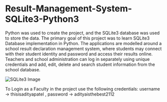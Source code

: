 # Result-Management-System-SQLite3-Python3
Python was used to create the project, and the SQLite3 database was used to store the data. The primary goal of this project was to learn SQLite3 Database implementation in Python. The applications are modelled around a school result declaration management system, where students may connect with their student identity and password and access their results online. Teachers and school administration can log in separately using unique credentials and add, edit, delete and search student information from the school database.

![SQLite3 Image](https://miro.medium.com/max/1400/0*YbsD_GziUr-eouD8.png)

To Login as a Faculty in the project use the following credentials:
username -> thisisadityapatel , 
password -> adityaisthebest2112
